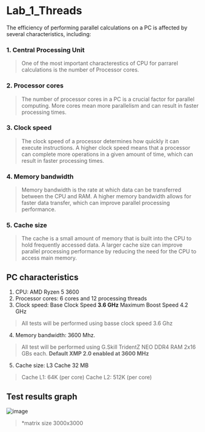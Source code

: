 # Lab_1_Threads
The efficiency of performing parallel calculations on a PC is affected by several characteristics, including:
### 1. Central Processing Unit
> One of the most important characterestics of CPU for parrarel calculations is the number of Processor cores.
### 2. Processor cores
> The number of processor cores in a PC is a crucial factor for parallel computing. More cores mean more parallelism and can result in faster processing times.
### 3. Clock speed
> The clock speed of a processor determines how quickly it can execute instructions. A higher clock speed means that a processor can complete more operations in a given amount of time, which can result in faster processing times.
### 4. Memory bandwidth
> Memory bandwidth is the rate at which data can be transferred between the CPU and RAM. A higher memory bandwidth allows for faster data transfer, which can improve parallel processing performance.
### 5. Cache size
> The cache is a small amount of memory that is built into the CPU to hold frequently accessed data. A larger cache size can improve parallel processing performance by reducing the need for the CPU to access main memory.

## PC characteristics
1. CPU: AMD Ryzen 5 3600
2. Processor cores: 6 cores and 12 processing threads
3. Clock speed: Base Clock Speed **3.6 GHz** Maximum Boost Speed 4.2 GHz
> All tests will be performed using basse clock speed 3.6 Ghz
4. Memory bandwidth: 3600 Mhz.
> All test will be performed using G.Skill TridentZ NEO DDR4 RAM 2x16 GBs each. **Default XMP 2.0 enabled at 3600 MHz**
5. Cache size: L3 Cache	32 MB 
> Cache L1:	64K (per core) Cache L2: 512K (per core)

## Test results graph
![image](https://user-images.githubusercontent.com/94047397/236637755-ddab56bc-fd09-4a91-96a6-d481e6668d73.png)

> *matrix size 3000x3000
